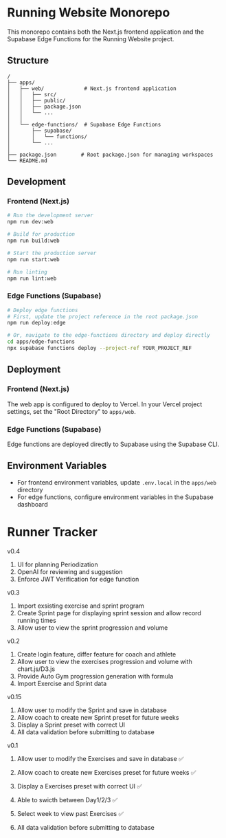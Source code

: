 # Running Website Monorepo

This monorepo contains both the Next.js frontend application and the Supabase Edge Functions for the Running Website project.

## Structure

```
/
├── apps/
│   ├── web/             # Next.js frontend application
│   │   ├── src/
│   │   ├── public/
│   │   ├── package.json
│   │   └── ...
│   │
│   └── edge-functions/  # Supabase Edge Functions
│       ├── supabase/
│       │   └── functions/
│       └── ...
│
├── package.json        # Root package.json for managing workspaces
└── README.md
```

## Development

### Frontend (Next.js)

```bash
# Run the development server
npm run dev:web

# Build for production
npm run build:web

# Start the production server
npm run start:web

# Run linting
npm run lint:web
```

### Edge Functions (Supabase)

```bash
# Deploy edge functions
# First, update the project reference in the root package.json
npm run deploy:edge

# Or, navigate to the edge-functions directory and deploy directly
cd apps/edge-functions
npx supabase functions deploy --project-ref YOUR_PROJECT_REF
```

## Deployment

### Frontend (Next.js)

The web app is configured to deploy to Vercel. In your Vercel project settings, set the "Root Directory" to `apps/web`.

### Edge Functions (Supabase)

Edge functions are deployed directly to Supabase using the Supabase CLI.

## Environment Variables

- For frontend environment variables, update `.env.local` in the `apps/web` directory
- For edge functions, configure environment variables in the Supabase dashboard

# Runner Tracker
v0.4
1. UI for planning Periodization
2. OpenAI for reviewing and suggestion
3. Enforce JWT Verification for edge function

v0.3
1. Import exsisting exercise and sprint program
2. Create Sprint page for displaying sprint session and allow record running times
3. Allow user to view the sprint progression and volume

v0.2
1. Create login feature, differ feature for coach and athlete
2. Allow user to view the exercises progression and volume with chart.js/D3.js
3. Provide Auto Gym progression generation with formula
4. Import Exercise and Sprint data

v0.15
1. Allow user to modify the Sprint and save in database 
2. Allow coach to create new Sprint preset for future weeks 
3. Display a Sprint preset with correct UI 
6. All data validation before submitting to database

v0.1
1. Allow user to modify the Exercises and save in database ✅
2. Allow coach to create new Exercises preset for future weeks ✅
3. Display a Exercises preset with correct UI ✅
4. Able to swicth between Day1/2/3 ✅
5. Select week to view past Exercises ✅
6. All data validation before submitting to database

    <PackageReference Include="Microsoft.AspNet.Cors" Version="5.3.0" />
    <PackageReference Include="Microsoft.EntityFrameworkCore.Tools" Version="8.0.10">
    <PackageReference Include="Microsoft.VisualStudio.Web.CodeGeneration.Design" Version="8.0.6" />
    <PackageReference Include="Npgsql.EntityFrameworkCore.PostgreSQL" Version="8.0.4" />
    <PackageReference Include="Swashbuckle.AspNetCore" Version="6.4.0" />

